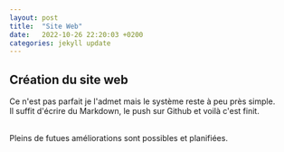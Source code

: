 ```yaml
---
layout: post
title:  "Site Web"
date:   2022-10-26 22:20:03 +0200
categories: jekyll update
---
```


## Création du site web


Ce n'est pas parfait je l'admet mais le système reste à peu près simple.<br>
Il suffit d'écrire du Markdown, le push sur Github et voilà c'est finit.<br><br>

Pleins de futues améliorations sont possibles et planifiées.
